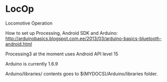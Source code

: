 # LocOp
Locomotive Operation

How to set up Processing, Android SDK and Arduino:
http://arduinobasics.blogspot.com.ee/2013/03/arduino-basics-bluetooth-android.html

Processing3 at the moment uses Android API level 15

Arduino is currently 1.6.9

Arduino/libraries/ contents goes to $(MYDOCS)/Arduino/libraries folder.
